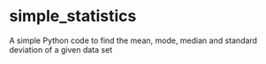 # simple_statistics
A simple Python code to find the mean, mode, median and standard deviation of a given data set
